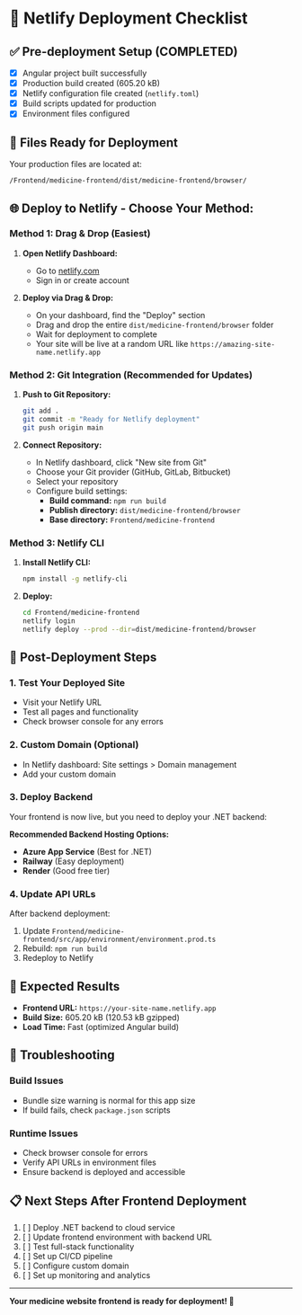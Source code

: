 # 🚀 Netlify Deployment Checklist

## ✅ Pre-deployment Setup (COMPLETED)

- [x] Angular project built successfully
- [x] Production build created (605.20 kB)
- [x] Netlify configuration file created (`netlify.toml`)
- [x] Build scripts updated for production
- [x] Environment files configured

## 📁 Files Ready for Deployment

Your production files are located at:
```
/Frontend/medicine-frontend/dist/medicine-frontend/browser/
```

## 🌐 Deploy to Netlify - Choose Your Method:

### Method 1: Drag & Drop (Easiest)

1. **Open Netlify Dashboard:**
   - Go to [netlify.com](https://netlify.com)
   - Sign in or create account

2. **Deploy via Drag & Drop:**
   - On your dashboard, find the "Deploy" section
   - Drag and drop the entire `dist/medicine-frontend/browser` folder
   - Wait for deployment to complete
   - Your site will be live at a random URL like `https://amazing-site-name.netlify.app`

### Method 2: Git Integration (Recommended for Updates)

1. **Push to Git Repository:**
   ```bash
   git add .
   git commit -m "Ready for Netlify deployment"
   git push origin main
   ```

2. **Connect Repository:**
   - In Netlify dashboard, click "New site from Git"
   - Choose your Git provider (GitHub, GitLab, Bitbucket)
   - Select your repository
   - Configure build settings:
     - **Build command:** `npm run build`
     - **Publish directory:** `dist/medicine-frontend/browser`
     - **Base directory:** `Frontend/medicine-frontend`

### Method 3: Netlify CLI

1. **Install Netlify CLI:**
   ```bash
   npm install -g netlify-cli
   ```

2. **Deploy:**
   ```bash
   cd Frontend/medicine-frontend
   netlify login
   netlify deploy --prod --dir=dist/medicine-frontend/browser
   ```

## 🔧 Post-Deployment Steps

### 1. Test Your Deployed Site
- Visit your Netlify URL
- Test all pages and functionality
- Check browser console for any errors

### 2. Custom Domain (Optional)
- In Netlify dashboard: Site settings > Domain management
- Add your custom domain

### 3. Deploy Backend
Your frontend is now live, but you need to deploy your .NET backend:

**Recommended Backend Hosting Options:**
- **Azure App Service** (Best for .NET)
- **Railway** (Easy deployment)
- **Render** (Good free tier)

### 4. Update API URLs
After backend deployment:
1. Update `Frontend/medicine-frontend/src/app/environment/environment.prod.ts`
2. Rebuild: `npm run build`
3. Redeploy to Netlify

## 🎯 Expected Results

- **Frontend URL:** `https://your-site-name.netlify.app`
- **Build Size:** 605.20 kB (120.53 kB gzipped)
- **Load Time:** Fast (optimized Angular build)

## 🐛 Troubleshooting

### Build Issues
- Bundle size warning is normal for this app size
- If build fails, check `package.json` scripts

### Runtime Issues
- Check browser console for errors
- Verify API URLs in environment files
- Ensure backend is deployed and accessible

## 📋 Next Steps After Frontend Deployment

1. [ ] Deploy .NET backend to cloud service
2. [ ] Update frontend environment with backend URL
3. [ ] Test full-stack functionality
4. [ ] Set up CI/CD pipeline
5. [ ] Configure custom domain
6. [ ] Set up monitoring and analytics

---

**Your medicine website frontend is ready for deployment! 🎉**
